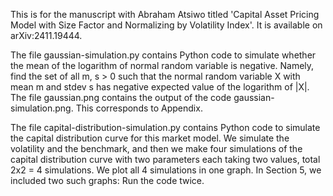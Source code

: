 This is for the manuscript with Abraham Atsiwo titled 'Capital Asset Pricing Model with Size Factor and Normalizing by Volatility Index'. It is available on arXiv:2411.19444.

The file gaussian-simulation.py contains Python code to simulate whether the mean of the logarithm of normal random variable is negative. Namely, find the set of all m, s > 0 such that the normal random variable X with mean m and stdev s has negative expected value of the logarithm of |X|. The file gaussian.png contains the output of the code gaussian-simulation.png. This corresponds to Appendix.

The file capital-distribution-simulation.py contains Python code to simulate the capital distribution curve for this market model. We simulate the volatility and the benchmark, and then we make four simulations of the capital distribution curve with two parameters each taking two values, total 2x2 = 4 simulations. We plot all 4 simulations in one graph. In Section 5, we included two such graphs: Run the code twice. 



